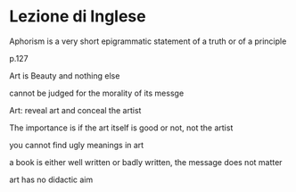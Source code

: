 # Lezione di Inglese


Aphorism is a very short epigrammatic statement of a truth or of a principle

p.127

Art is Beauty and nothing else

cannot be judged for the morality of its messge

Art: reveal art and conceal the artist

The importance is if the art itself is good or not, not the artist

you cannot find ugly meanings in art

a book is either well written or badly written, the message does not matter


art has no didactic aim
<!--stackedit_data:
eyJoaXN0b3J5IjpbLTU0NTc1NDY1LC02NzEyMTYyOTldfQ==
-->